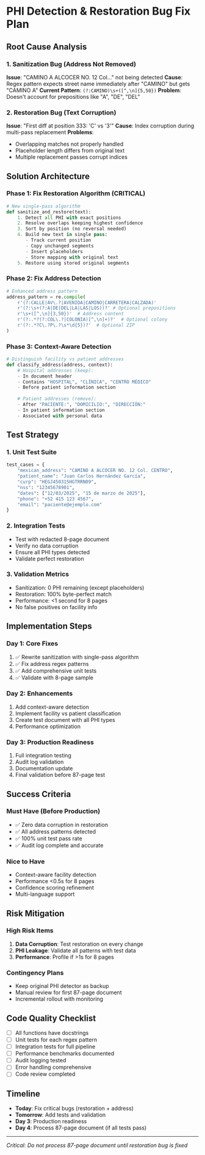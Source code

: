 # PHI Detection & Restoration Bug Fix Plan

## Root Cause Analysis

### 1. Sanitization Bug (Address Not Removed)
**Issue**: "CAMINO A ALCOCER NO. 12 Col..." not being detected
**Cause**: Regex pattern expects street name immediately after "CAMINO" but gets "CAMINO A"
**Current Pattern**: `(?:CAMINO)\s+([^,\n]{5,50})`
**Problem**: Doesn't account for prepositions like "A", "DE", "DEL"

### 2. Restoration Bug (Text Corruption)
**Issue**: "First diff at position 333: 'C' vs '3'"
**Cause**: Index corruption during multi-pass replacement
**Problems**:
- Overlapping matches not properly handled
- Placeholder length differs from original text
- Multiple replacement passes corrupt indices

## Solution Architecture

### Phase 1: Fix Restoration Algorithm (CRITICAL)
```python
# New single-pass algorithm
def sanitize_and_restore(text):
    1. Detect all PHI with exact positions
    2. Resolve overlaps keeping highest confidence
    3. Sort by position (no reversal needed)
    4. Build new text in single pass:
       - Track current position
       - Copy unchanged segments
       - Insert placeholders
       - Store mapping with original text
    5. Restore using stored original segments
```

### Phase 2: Fix Address Detection
```python
# Enhanced address pattern
address_pattern = re.compile(
    r'(?:CALLE|AV\.?|AVENIDA|CAMINO|CARRETERA|CALZADA)'
    r'(?:\s+(?:A|DE|DEL|LA|LAS|LOS))?' # Optional prepositions
    r'\s+([^,\n]{3,50})'  # Address content
    r'(?:.*?(?:COL\.?|COLONIA)[^,\n]+)?'  # Optional colony
    r'(?:.*?C\.?P\.?\s*\d{5})?'  # Optional ZIP
)
```

### Phase 3: Context-Aware Detection
```python
# Distinguish facility vs patient addresses
def classify_address(address, context):
    # Hospital addresses (keep):
    - In document header
    - Contains "HOSPITAL", "CLÍNICA", "CENTRO MÉDICO"
    - Before patient information section
    
    # Patient addresses (remove):
    - After "PACIENTE:", "DOMICILIO:", "DIRECCIÓN:"
    - In patient information section
    - Associated with personal data
```

## Test Strategy

### 1. Unit Test Suite
```python
test_cases = {
    "mexican_address": "CAMINO A ALCOCER NO. 12 Col. CENTRO",
    "patient_name": "Juan Carlos Hernández García",
    "curp": "HEGJ450315HGTRRN09",
    "nss": "12345678901",
    "dates": ["12/03/2025", "15 de marzo de 2025"],
    "phone": "+52 415 123 4567",
    "email": "paciente@ejemplo.com"
}
```

### 2. Integration Tests
- Test with redacted 8-page document
- Verify no data corruption
- Ensure all PHI types detected
- Validate perfect restoration

### 3. Validation Metrics
- Sanitization: 0 PHI remaining (except placeholders)
- Restoration: 100% byte-perfect match
- Performance: <1 second for 8 pages
- No false positives on facility info

## Implementation Steps

### Day 1: Core Fixes
1. ✅ Rewrite sanitization with single-pass algorithm
2. ✅ Fix address regex patterns
3. ✅ Add comprehensive unit tests
4. ✅ Validate with 8-page sample

### Day 2: Enhancements
1. Add context-aware detection
2. Implement facility vs patient classification
3. Create test document with all PHI types
4. Performance optimization

### Day 3: Production Readiness
1. Full integration testing
2. Audit log validation
3. Documentation update
4. Final validation before 87-page test

## Success Criteria

### Must Have (Before Production)
- ✅ Zero data corruption in restoration
- ✅ All address patterns detected
- ✅ 100% unit test pass rate
- ✅ Audit log complete and accurate

### Nice to Have
- Context-aware facility detection
- Performance <0.5s for 8 pages
- Confidence scoring refinement
- Multi-language support

## Risk Mitigation

### High Risk Items
1. **Data Corruption**: Test restoration on every change
2. **PHI Leakage**: Validate all patterns with test data
3. **Performance**: Profile if >1s for 8 pages

### Contingency Plans
- Keep original PHI detector as backup
- Manual review for first 87-page document
- Incremental rollout with monitoring

## Code Quality Checklist
- [ ] All functions have docstrings
- [ ] Unit tests for each regex pattern
- [ ] Integration tests for full pipeline
- [ ] Performance benchmarks documented
- [ ] Audit logging tested
- [ ] Error handling comprehensive
- [ ] Code review completed

## Timeline
- **Today**: Fix critical bugs (restoration + address)
- **Tomorrow**: Add tests and validation
- **Day 3**: Production readiness
- **Day 4**: Process 87-page document (if all tests pass)

---
*Critical: Do not process 87-page document until restoration bug is fixed*